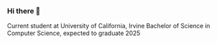 ### Hi there 👋

Current student at University of California, Irvine
Bachelor of Science in Computer Science, expected to graduate 2025

